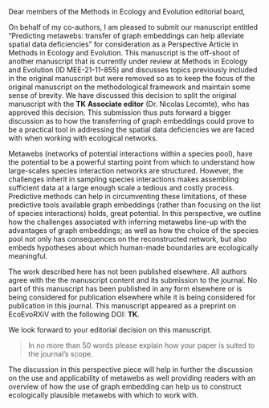 Dear members of the Methods in Ecology and Evolution editorial board,

On behalf of my co-authors, I am pleased to submit our manuscript entitled
“Predicting metawebs: transfer of graph embeddings can help alleviate spatial
data deficiencies” for consideration as a Perspective Article in Methods in
Ecology and Evolution. This manuscript is the off-shoot of another manuscript
that is currently under review at Methods in Ecology and Evolution (ID
MEE-21-11-855) and discusses topics previously included in the original
manuscript but were removed so as to keep the focus of the original manuscript
on the methodological framework and maintain some sense of brevity. We have
discussed this decision to split the original manuscript with the **TK**
**Associate editor** (Dr. Nicolas Lecomte), who has approved this decision. This
submission thus puts forward a bigger discussion as to how the transferring of
graph embeddings could prove to be a practical tool in addressing the spatial
data deficiencies we are faced with when working with ecological networks.

Metawebs (networks of potential interactions within a species pool), have the
potential to be a powerful starting point from which to understand how
large-scales species interaction networks are structured. However, the
challenges inherit in sampling species interactions makes assembling sufficient
data at a large enough scale a tedious and costly process. Predictive methods
can help in circumventing these limitations, of these predictive tools available
graph embeddings (rather than focusing on the list of species interactions)
holds, great potential. In this perspective, we outline how the challenges
associated with inferring metawebs line-up with the advantages of graph
embeddings; as well as how the choice of the species pool not only has
consequences on the reconstructed network, but also embeds hypotheses about
which human-made boundaries are ecologically meaningful.

The work described here has not been published elsewhere. All authors agree with
the the manuscript content and its submission to the journal. No part of this
manuscript has been published in any form elsewhere or is being considered for
publication elsewhere while it is being considered for publication in this
journal. This manuscript appeared as a preprint on EcoEvoRXiV with the following
DOI: **TK**.

We look forward to your editorial decision on this manuscript.

> In no more than 50 words please explain how your paper is suited to the
> journal’s scope.

The discussion in this perspective piece will help in further the discussion on
the use and applicability of metawebs as well providing readers with an overview
of how the use of graph embedding can help us to construct ecologically
plausible metawebs with which to work with.